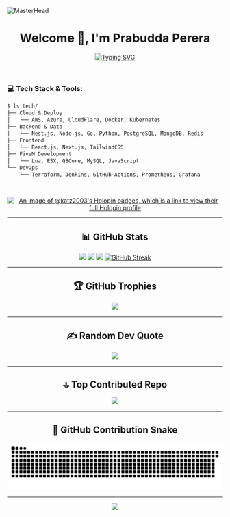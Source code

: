 ![MasterHead](https://firebasestorage.googleapis.com/v0/b/flexi-coding.appspot.com/o/dempgi7-520f8d5f-63d4-4453-8822-dbc149ae27f8.gif?alt=media&token=91c0c7b2-93c3-4029-b011-1a8703c5730d)

<h1 align="center">Welcome 👋, I'm Prabudda Perera</h1>

<div align="center">
  
[![Typing SVG](https://readme-typing-svg.demolab.com/?lines=FiveM+Developer+%26+Server+Creator;Full+Stack+Web+Developer;Discord+Bot+Developer;Always+learning+new+technologies&font=Fira%20Code&center=true&width=440&height=45&color=f75c7e&vCenter=true&size=22)](https://git.io/typing-svg)

</div>


<br/>

<h3 align="left">💻 Tech Stack & Tools:</h3>

```
$ ls tech/
├── Cloud & Deploy
│   └── AWS, Azure, CloudFlare, Docker, Kubernetes
├── Backend & Data
│   └── Nest.js, Node.js, Go, Python, PostgreSQL, MongoDB, Redis
├── Frontend
│   └── React.js, Next.js, TailwindCSS
├── FiveM Development
│   └── Lua, ESX, QBCore, MySQL, JavaScript
└── DevOps
    └── Terraform, Jenkins, GitHub-Actions, Prometheus, Grafana
```

<br/>

<div align="center">
  
[![An image of @katz2003's Holopin badges, which is a link to view their full Holopin profile](https://holopin.me/katz2003)](https://holopin.io/@katz2003)

</div>

---

<h2 align="center">📊 GitHub Stats</h2>

<div align="center">
  
![](https://github-profile-summary-cards.vercel.app/api/cards/profile-details?username=katz-dev&theme=tokyonight)
![](https://github-profile-summary-cards.vercel.app/api/cards/repos-per-language?username=katz-dev&theme=tokyonight)
![](https://github-profile-summary-cards.vercel.app/api/cards/stats?username=katz-dev&theme=tokyonight)
[![GitHub Streak](https://streak-stats.demolab.com?user=katz-dev&theme=tokyonight)](https://git.io/streak-stats)

</div>

---

<h2 align="center">🏆 GitHub Trophies</h2>

<div align="center">
  
![](https://github-profile-trophy.vercel.app/?username=katz-dev&theme=discord&no-frame=true&no-bg=false&margin-w=4)

</div>

---

<h2 align="center">✍️ Random Dev Quote</h2>

<div align="center">
  
![](https://quotes-github-readme.vercel.app/api?type=horizontal&theme=radical)

</div>

---

<h2 align="center">🔝 Top Contributed Repo</h2>

<div align="center">
  
![](https://github-contributor-stats.vercel.app/api?username=katz-dev&limit=5&theme=dark&combine_all_yearly_contributions=true)

</div>

---

<h2 align="center">🐍 GitHub Contribution Snake</h2>

<div align="center">
  
![Snake animation](https://raw.githubusercontent.com/katz-dev/katz-dev/output/github-snake-dark.svg)

</div>

---

<div align="center">
  
[![](https://visitcount.itsvg.in/api?id=katz-dev&icon=0&color=0)](https://visitcount.itsvg.in)

</div>

<!-- Proudly created with GPRM ( https://gprm.itsvg.in ) -->
